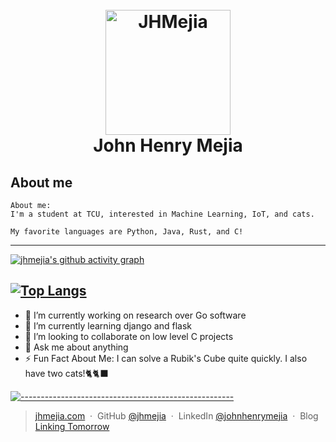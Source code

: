 <h1 align="center">
  <br>
  <a href="https://jhmejia.com/"><img src="https://i.imgur.com/JZXTZOR.png" alt="JHMejia" width="200"></a>
  <br>
  John Henry Mejia
  <br>
</h1>


## About me


```
About me:
I'm a student at TCU, interested in Machine Learning, IoT, and cats.

My favorite languages are Python, Java, Rust, and C!
```

---


[![jhmejia's github activity graph](https://github-readme-activity-graph.cyclic.app/graph?username=jhmejia&theme=github)](https://jhmejia.com)

[![Top Langs](https://github-readme-stats.vercel.app/api/top-langs/?username=jhmejia&theme=transparent)](https:jhmejia.com/)
---


- 🔭 I’m currently working on research over Go software
- 🌱 I’m currently learning django and flask
- 👯 I’m looking to collaborate on low level C projects
- 💬 Ask me about anything
- :zap: Fun Fact About Me: I can solve a Rubik's Cube quite quickly. I also have two cats!🐈🐈‍⬛

[![-----------------------------------------------------](https://raw.githubusercontent.com/andreasbm/readme/master/assets/lines/water.png)](https://github.com/jhmejia?tab=repositories)
> [jhmejia.com](https://www.jhmejia.com) &nbsp;&middot;&nbsp;
> GitHub [@jhmejia](https://github.com/jhmejia) &nbsp;&middot;&nbsp;
> LinkedIn [@johnhenrymejia](https://linkedin.com/in/johnhenrymejia) &nbsp;&middot;&nbsp;
> Blog [Linking Tomorrow](https://linkingtomorrow.blogspot.com/)

